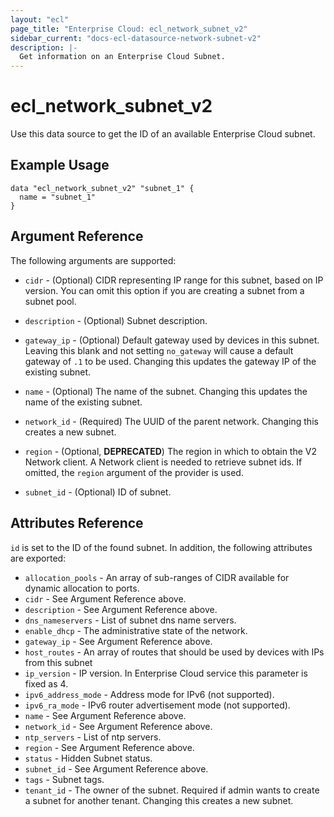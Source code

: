 ```yaml
---
layout: "ecl"
page_title: "Enterprise Cloud: ecl_network_subnet_v2"
sidebar_current: "docs-ecl-datasource-network-subnet-v2"
description: |-
  Get information on an Enterprise Cloud Subnet.
---
```


# ecl\_network\_subnet\_v2

Use this data source to get the ID of an available Enterprise Cloud subnet.

## Example Usage

```hcl
data "ecl_network_subnet_v2" "subnet_1" {
  name = "subnet_1"
}
```

## Argument Reference

The following arguments are supported:

* `cidr` - (Optional) CIDR representing IP range for this subnet, based on IP
    version. You can omit this option if you are creating a subnet from a
    subnet pool.

* `description` - (Optional) Subnet description.

* `gateway_ip` - (Optional) Default gateway used by devices in this subnet.
    Leaving this blank and not setting `no_gateway` will cause a default
    gateway of `.1` to be used. Changing this updates the gateway IP of the
    existing subnet.

* `name` - (Optional) The name of the subnet. Changing this updates the name of
    the existing subnet.

* `network_id` - (Required) The UUID of the parent network. Changing this
    creates a new subnet.

* `region` - (Optional, **DEPRECATED**) The region in which to obtain the V2 Network client.
    A Network client is needed to retrieve subnet ids. If omitted, the
    `region` argument of the provider is used.

* `subnet_id` - (Optional) ID of subnet.

## Attributes Reference

`id` is set to the ID of the found subnet. In addition, the following attributes
are exported:

* `allocation_pools` - An array of sub-ranges of CIDR available for dynamic allocation to ports.
* `cidr` - See Argument Reference above.
* `description` - See Argument Reference above.
* `dns_nameservers` - List of subnet dns name servers.
* `enable_dhcp` - The administrative state of the network.
* `gateway_ip` - See Argument Reference above.
* `host_routes` - An array of routes that should be used by devices with IPs from this subnet
* `ip_version` - IP version.
    In Enterprise Cloud service this parameter is fixed as 4.
* `ipv6_address_mode` - Address mode for IPv6 (not supported).
* `ipv6_ra_mode` - IPv6 router advertisement mode (not supported).
* `name` - See Argument Reference above.
* `network_id` - See Argument Reference above.
* `ntp_servers` - List of ntp servers.
* `region` - See Argument Reference above.
* `status` - Hidden Subnet status.
* `subnet_id` - See Argument Reference above.
* `tags` - Subnet tags.
* `tenant_id` - The owner of the subnet. Required if admin wants to
    create a subnet for another tenant. Changing this creates a new subnet.
